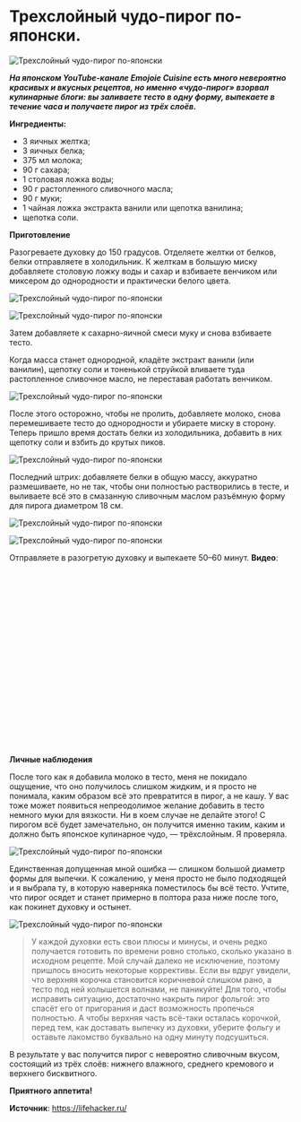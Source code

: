 # Трехслойный чудо-пирог по-японски.

![Трехслойный чудо-пирог по-японски](/images/Kulinar/Vipechka/chudo-pirog_01.jpg 'Трехслойный чудо-пирог по-японски')

_**На японском YouTube-канале Emojoie Cuisine есть много невероятно красивых и вкусных рецептов, но именно «чудо-пирог» взорвал кулинарные блоги: вы заливаете тесто в одну форму, выпекаете в течение часа и получаете пирог из трёх слоёв.**_

**Ингредиенты:**

- 3 яичных желтка;
- 3 яичных белка;
- 375 мл молока;
- 90 г сахара;
- 1 столовая ложка воды;
- 90 г растопленного сливочного масла;
- 90 г муки;
- 1 чайная ложка экстракта ванили или щепотка ванилина;
- щепотка соли.

**Приготовление**

Разогреваете духовку до 150 градусов. Отделяете желтки от белков, белки отправляете в холодильник. К желткам в большую миску добавляете столовую ложку воды и сахар и взбиваете венчиком или миксером до однородности и практически белого цвета.

![Трехслойный чудо-пирог по-японски](/images/Kulinar/Vipechka/chudo-pirog_02.jpg 'Трехслойный чудо-пирог по-японски')

![Трехслойный чудо-пирог по-японски](/images/Kulinar/Vipechka/chudo-pirog_03.jpg 'Трехслойный чудо-пирог по-японски')

Затем добавляете к сахарно-яичной смеси муку и снова взбиваете тесто.

Когда масса станет однородной, кладёте экстракт ванили (или ванилин), щепотку соли и тоненькой струйкой вливаете туда растопленное сливочное масло, не переставая работать венчиком.

![Трехслойный чудо-пирог по-японски](/images/Kulinar/Vipechka/chudo-pirog_04.jpg 'Трехслойный чудо-пирог по-японски')

После этого осторожно, чтобы не пролить, добавляете молоко, снова перемешиваете тесто до однородности и убираете миску в сторону. Теперь пришло время достать белки из холодильника, добавить в них щепотку соли и взбить до крутых пиков.

![Трехслойный чудо-пирог по-японски](/images/Kulinar/Vipechka/chudo-pirog_05.jpg 'Трехслойный чудо-пирог по-японски')

Последний штрих: добавляете белки в общую массу, аккуратно размешиваете, но не так, чтобы они полностью растворились в тесте, и выливаете всё это в смазанную сливочным маслом разъёмную форму для пирога диаметром 18 см.

![Трехслойный чудо-пирог по-японски](/images/Kulinar/Vipechka/chudo-pirog_06.jpg 'Трехслойный чудо-пирог по-японски')

![Трехслойный чудо-пирог по-японски](/images/Kulinar/Vipechka/chudo-pirog_07.jpg 'Трехслойный чудо-пирог по-японски')

Отправляете в разогретую духовку и выпекаете 50–60 минут.
**Видео**:

<div class="youtube" id="F7cuYqPgBjo" style="width: 560px; height: 315px;"></div>

**Личные наблюдения**

После того как я добавила молоко в тесто, меня не покидало ощущение, что оно получилось слишком жидким, и я просто не понимала, каким образом всё это превратится в пирог, а не кашу. У вас тоже может появиться непреодолимое желание добавить в тесто немного муки для вязкости. Ни в коем случае не делайте этого! С пирогом всё будет замечательно, он получится именно таким, каким и должно быть японское кулинарное чудо, — трёхслойным. Я проверяла.

![Трехслойный чудо-пирог по-японски](/images/Kulinar/Vipechka/chudo-pirog_08.jpg 'Трехслойный чудо-пирог по-японски')

Единственная допущенная мной ошибка — слишком большой диаметр формы для выпечки. К сожалению, у меня просто не было подходящей и я выбрала ту, в которую наверняка поместилось бы всё тесто. Учтите, что пирог осядет и станет примерно в полтора раза ниже после того, как покинет духовку и остынет.

![Трехслойный чудо-пирог по-японски](/images/Kulinar/Vipechka/chudo-pirog_09.jpg 'Трехслойный чудо-пирог по-японски')


> У каждой духовки есть свои плюсы и минусы, и очень редко получается готовить по времени ровно столько, сколько указано в исходном рецепте. Мой случай далеко не исключение, поэтому пришлось вносить некоторые коррективы. Если вы вдруг увидели, что верхняя корочка становится коричневой слишком рано, а тесто под ней колышется волнами, не паникуйте! Для того, чтобы исправить ситуацию, достаточно накрыть пирог фольгой: это спасёт его от пригорания и даст возможность пропечься полностью. А чтобы верхняя часть всё-таки осталась корочкой, перед тем, как доставать выпечку из духовки, уберите фольгу и оставьте лакомство буквально на одну минуту подсушиться.

В результате у вас получится пирог с невероятно сливочным вкусом, состоящий из трёх слоёв: нижнего влажного, среднего кремового и верхнего бисквитного.

**Приятного аппетита!**

**Источник**: https://lifehacker.ru/
